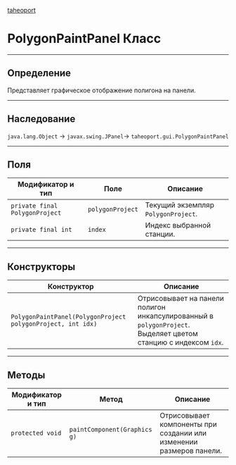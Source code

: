 
[taheoport](https://github.com/AndrewNizovkin/Taheoport/blob/main/README.md)

# PolygonPaintPanel Класс

---

## Определение

Представляет графическое отображение полигона на панели.

---

## Наследование

`java.lang.Object` -> `javax.swing.JPanel`-> `taheoport.gui.PolygonPaintPanel`

---

## Поля

Модификатор и тип | Поле | Описание
--- | ---|---
`private final PolygonProject` | `polygonProject` | Текущий экземпляр `PolygonProject`.
`private final int` | `index` | Индекс выбранной станции.

---

## Конструкторы

Конструктор | Описание
--- | ---
`PolygonPaintPanel(PolygonProject polygonProject, int idx)` | Отрисовывает на панели полигон инкапсулированный в `polygonProject`. Выделяет цветом станцию с индексом `idx`.

---

## Методы

Модификатор и тип | Метод | Описание
--- | --- | ---
`protected void` | `paintComponent(Graphics g)` | Отрисовывает компоненты при создании или изменении размеров панели.
